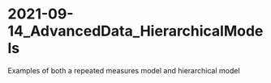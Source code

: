 # 2021-09-14_AdvancedData_HierarchicalModels
Examples of both a repeated measures model and hierarchical model
